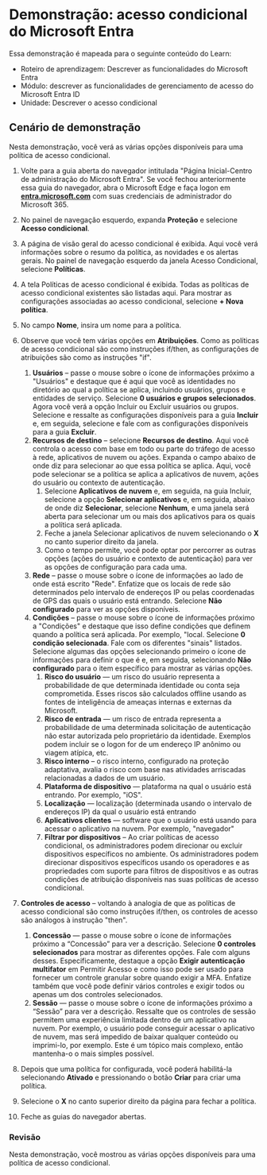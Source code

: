<!---
---
Demonstração: Título: "Acesso condicional do Azure AD" Roteiro de aprendizagem/módulo/unidade: "Roteiro de aprendizagem: descrever as funcionalidades do Microsoft Entra; Módulo 3: descrever as funcionalidades de gerenciamento de acesso do Microsoft Entra ID; Unidade 2: descrever o acesso condicional"
---
--->

# Demonstração: acesso condicional do Microsoft Entra

Essa demonstração é mapeada para o seguinte conteúdo do Learn:

- Roteiro de aprendizagem: Descrever as funcionalidades do Microsoft Entra
- Módulo: descrever as funcionalidades de gerenciamento de acesso do Microsoft Entra ID
- Unidade: Descrever o acesso condicional

## Cenário de demonstração

Nesta demonstração, você verá as várias opções disponíveis para uma política de acesso condicional.

1. Volte para a guia aberta do navegador intitulada "Página Inicial-Centro de administração do Microsoft Entra".  Se você fechou anteriormente essa guia do navegador, abra o Microsoft Edge e faça logon em **[entra.microsoft.com](https://entra.microsoft.com)** com suas credenciais de administrador do Microsoft 365.

1. No painel de navegação esquerdo, expanda **Proteção** e selecione **Acesso condicional**.

1. A página de visão geral do acesso condicional é exibida.  Aqui você verá informações sobre o resumo da política, as novidades e os alertas gerais.  No painel de navegação esquerdo da janela Acesso Condicional, selecione **Políticas**.

1. A tela Políticas de acesso condicional é exibida. Todas as políticas de acesso condicional existentes são listadas aqui. Para mostrar as configurações associadas ao acesso condicional, selecione **+ Nova política**.

1. No campo **Nome**, insira um nome para a política.

1. Observe que você tem várias opções em **Atribuições**.  Como as políticas de acesso condicional são como instruções if/then, as configurações de atribuições são como as instruções "if".
    1. **Usuários** – passe o mouse sobre o ícone de informações próximo a "Usuários" e destaque que é aqui que você as identidades no diretório ao qual a política se aplica, incluindo usuários, grupos e entidades de serviço. Selecione **0 usuários e grupos selecionados**.  Agora você verá a opção Incluir ou Excluir usuários ou grupos. Selecione e ressalte as configurações disponíveis para a guia **Incluir** e, em seguida, selecione e fale com as configurações disponíveis para a guia **Excluir**.
    1. **Recursos de destino** – selecione **Recursos de destino**.  Aqui você controla o acesso com base em todo ou parte do tráfego de acesso à rede, aplicativos de nuvem ou ações.  Expanda o campo abaixo de onde diz para selecionar ao que essa política se aplica.  Aqui, você pode selecionar se a política se aplica a aplicativos de nuvem, ações do usuário ou contexto de autenticação.  
        1. Selecione **Aplicativos de nuvem** e, em seguida, na guia Incluir, selecione a opção **Selecionar aplicativos** e, em seguida, abaixo de onde diz **Selecionar**, selecione **Nenhum**, e uma janela será aberta para selecionar um ou mais dos aplicativos para os quais a política será aplicada.
        1. Feche a janela Selecionar aplicativos de nuvem selecionando o **X** no canto superior direito da janela.
        1. Como o tempo permite, você pode optar por percorrer as outras opções (ações do usuário e contexto de autenticação) para ver as opções de configuração para cada uma.
    1. **Rede** – passe o mouse sobre o ícone de informações ao lado de onde está escrito "Rede".  Enfatize que os locais de rede são determinados pelo intervalo de endereços IP ou pelas coordenadas de GPS das quais o usuário está entrando.  Selecione **Não configurado** para ver as opções disponíveis.
    1. **Condições** – passe o mouse sobre o ícone de informações próximo a "Condições" e destaque que isso define condições que definem quando a política será aplicada. Por exemplo, "local. Selecione **0 condição selecionada**. Fale com os diferentes "sinais" listados.   Selecione algumas das opções selecionando primeiro o ícone de informações para definir o que é e, em seguida, selecionando **Não configurado** para o item específico para mostrar as várias opções.
        1. **Risco do usuário** — um risco do usuário representa a probabilidade de que determinada identidade ou conta seja comprometida. Esses riscos são calculados offline usando as fontes de inteligência de ameaças internas e externas da Microsoft.
        1. **Risco de entrada** — um risco de entrada representa a probabilidade de uma determinada solicitação de autenticação não estar autorizada pelo proprietário da identidade. Exemplos podem incluir se o logon for de um endereço IP anônimo ou viagem atípica, etc.
        1. **Risco interno** – o risco interno, configurado na proteção adaptativa, avalia o risco com base nas atividades arriscadas relacionadas a dados de um usuário.
        1. **Plataforma de dispositivo** — plataforma na qual o usuário está entrando. Por exemplo, "iOS".
        1. **Localização** — localização (determinada usando o intervalo de endereços IP) da qual o usuário está entrando
        1. **Aplicativos clientes** — software que o usuário está usando para acessar o aplicativo na nuvem. Por exemplo, "navegador"
        1. **Filtrar por dispositivos** – Ao criar políticas de acesso condicional, os administradores podem direcionar ou excluir dispositivos específicos no ambiente. Os administradores podem direcionar dispositivos específicos usando os operadores e as propriedades com suporte para filtros de dispositivos e as outras condições de atribuição disponíveis nas suas políticas de acesso condicional.

1. **Controles de acesso** – voltando à analogia de que as políticas de acesso condicional são como instruções if/then, os controles de acesso são análogos à instrução "then".
    1. **Concessão** — passe o mouse sobre o ícone de informações próximo a “Concessão” para ver a descrição.  Selecione **0 controles selecionados** para mostrar as diferentes opções.  Fale com alguns desses.  Especificamente, destaque a opção **Exigir autenticação multifator** em Permitir Acesso e como isso pode ser usado para fornecer um controle granular sobre quando exigir a MFA.   Enfatize também que você pode definir vários controles e exigir todos ou apenas um dos controles selecionados.
    1. **Sessão** — passe o mouse sobre o ícone de informações próximo a “Sessão” para ver a descrição.  Ressalte que os controles de sessão permitem uma experiência limitada dentro de um aplicativo na nuvem.  Por exemplo, o usuário pode conseguir acessar o aplicativo de nuvem, mas será impedido de baixar qualquer conteúdo ou imprimi-lo, por exemplo.  Este é um tópico mais complexo, então mantenha-o o mais simples possível.

1. Depois que uma política for configurada, você poderá habilitá-la selecionando **Ativado** e pressionando o botão **Criar** para criar uma política.

1. Selecione o **X** no canto superior direito da página para fechar a política.

1. Feche as guias do navegador abertas.

### Revisão

Nesta demonstração, você mostrou as várias opções disponíveis para uma política de acesso condicional.
